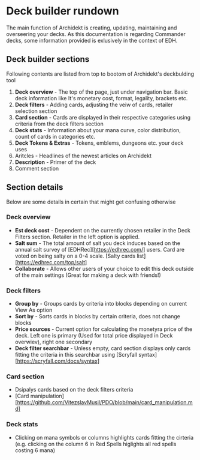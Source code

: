 # Deck builder rundown

The main function of Archidekt is creating, updating, maintaining and overseering your decks. As this documentation is regarding Commander decks, some information provided is exlusively in the context of EDH.

## Deck builder sections
Following contents are listed from top to bootom of Archidekt's deckbulding tool 
1. **Deck overview** - The top of the page, just under navigation bar. Basic deck information like It's monetary cost, format, legality, brackets etc.
2. **Deck filters** - Adding cards, adjusting the veiw of cards, retailer selection section
3. **Card section** - Cards are displayed in their respective categories using criteria from the deck filters section
4. **Deck stats** - Information about your mana curve, color distribution, count of cards in categories etc.
5. **Deck Tokens & Extras** - Tokens, emblems, dungeons etc. your deck uses
6. Aritcles - Headlines of the newest articles on Archidekt
7. **Description** - Primer of the deck
8. Comment section

## Section details
Below are some details in certain that might get confusing otherwise
### Deck overview
- **Est deck cost** - Dependent on the currently chosen retailer in the Deck Filters section. Retailer in the left option is applied.
- **Salt sum** - The total amount of salt you deck induces based on the annual salt survey of [EDHRec][https://edhrec.com/] users. Card are voted on being salty on a 0-4 scale. [Salty cards list][https://edhrec.com/top/salt]
- **Collaborate** - Allows other users of your choice to edit this deck outside of the main settings (Great for making a deck with friends!)

### Deck filters
- **Group by** - Groups cards by criteria into blocks depending on current View As option
- **Sort by** - Sorts cards in blocks by certain criteria, does not change blocks
- **Price sources** - Current option for calculating the monetyra price of the deck. Left one is primary (Used for total price displayed in Deck overwiev), right one secondary
- **Deck filter searchbar** - Unless empty, card section displays only cards fitting the criteria in this searchbar using [Scryfall syntax][https://scryfall.com/docs/syntax]

### Card section
- Dsipalys cards based on the deck filters criteria
- [Card manipulation][https://github.com/VitezslavMusil/PDO/blob/main/card_manipulation.md]

### Deck stats
- Clicking on mana symbols or columns highlights cards fitting the cirteria (e.g. clicking on the column 6 in Red Spells higlights all red spells costing 6 mana)
